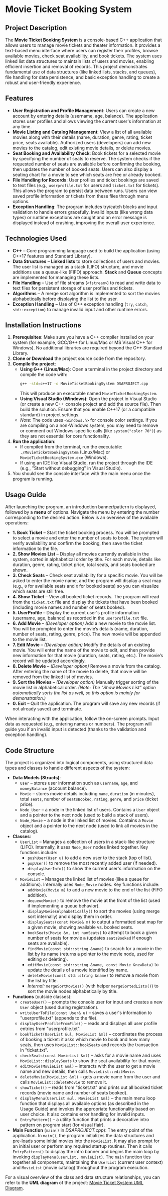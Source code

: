

# Movie Ticket Booking System

## Project Description
The **Movie Ticket Booking System** is a console-based C++ application that allows users to manage movie tickets and theater information. It provides a text-based menu interface where users can register their profiles, browse available movies, check seat availability, and book tickets. The system uses linked list data structures to maintain lists of users and movies, enabling efficient insertion and removal of records. This project demonstrates fundamental use of data structures (like linked lists, stacks, and queues), file handling for data persistence, and basic exception handling to create a robust and user-friendly experience.

## Features
- **User Registration and Profile Management**: Users can create a new account by entering details (username, age, balance). The application stores user profiles and allows viewing the current user's information at any time.
- **Movie Listing and Catalog Management**: View a list of all available movies along with their details (name, duration, genre, rating, ticket price, seats available). Authorized users (developers) can add new movies to the catalog, edit existing movie details, or delete movies.
- **Seat Booking and Availability Check**: Book tickets for a selected movie by specifying the number of seats to reserve. The system checks if the requested number of seats are available before confirming the booking, then updates the number of booked seats. Users can also display a seating chart for a movie to see which seats are free or already booked.
- **File Handling for Records**: User profiles and ticket bookings are saved to text files (e.g., `userprofile.txt` for users and `ticket.txt` for tickets). This allows the program to persist data between runs. Users can view saved profile information or tickets from these files through menu options.
- **Exception Handling**: The program includes try/catch blocks and input validation to handle errors gracefully. Invalid inputs (like wrong data types) or runtime exceptions are caught and an error message is displayed instead of crashing, improving the overall user experience.

## Technologies Used
- **C++** – Core programming language used to build the application (using C++17 features and Standard Library).
- **Data Structures** – **Linked lists** to store collections of users and movies. The user list is managed as a stack (LIFO) structure, and movie additions use a queue-like (FIFO) approach. **Stack** and **Queue** concepts are implemented for managing these lists.
- **File Handling** – Use of file streams (`<fstream>`) to read and write data to text files for persistent storage of user profiles and tickets.
- **Algorithms** – A merge sort algorithm is implemented to sort the movies alphabetically before displaying the list to the user.
- **Exception Handling** – Use of C++ exception handling (`try`, `catch`, `std::exception`) to manage invalid input and other runtime errors.

## Installation Instructions
1. **Prerequisites**: Make sure you have a C++ compiler installed on your system (for example, GCC/G++ for Linux/Mac or MS Visual C++ for Windows). No additional libraries are required beyond the C++ Standard Library.
2. **Clone or Download** the project source code from the repository.
3. **Compile the project**:
   - **Using G++ (Linux/Mac)**: Open a terminal in the project directory and compile the code with:  
     ```bash
     g++ -std=c++17 -o MovieTicketBookingSystem DSAPROJECT.cpp
     ``` 
     This will produce an executable named `MovieTicketBookingSystem`.
   - **Using Visual Studio (Windows)**: Open the project in Visual Studio (or create a new C++ console project and add the source file). Then build the solution. Ensure that you enable C++17 (or a compatible standard) in project settings.
   - *Note*: The code uses `<windows.h>` for console color settings. If you are compiling on a non-Windows system, you may need to remove or comment out Windows-specific calls (like `system("color 70")`) as they are not essential for core functionality.
4. **Run the application**:
   - If compiled from the terminal, run the executable: `./MovieTicketBookingSystem` (Linux/Mac) or `MovieTicketBookingSystem.exe` (Windows).
   - If using an IDE like Visual Studio, run the project through the IDE (e.g., "Start without debugging" in Visual Studio).
5. You should see the console interface with the main menu once the program is running.

## Usage Guide
After launching the program, an introduction banner/pattern is displayed, followed by a **menu** of options. Navigate the menu by entering the number corresponding to the desired action. Below is an overview of the available operations:

- **1. Book Ticket** – Start the ticket booking process. You will be prompted to select a movie and enter the number of seats to book. The system will verify availability and confirm the booking, then save the ticket information to the file.
- **2. Show Movies List** – Display all movies currently available in the system, sorted in alphabetical order by title. For each movie, details like duration, genre, rating, ticket price, total seats, and seats booked are shown.
- **3. Check Seats** – Check seat availability for a specific movie. You will be asked to enter the movie name, and the program will display a seat map (e.g., `0` for available seats and `X` for booked seats) so you can visualize which seats are still free.
- **4. Show Ticket** – View all booked ticket records. The program will read from the `ticket.txt` file and display the tickets that have been booked (including movie names and number of seats booked).
- **5. UserProfile** – Display the current user's profile information (username, age, balance) as recorded in the `userprofile.txt` file.
- **6. Add Movie** – *(Developer option)* Add a new movie to the movie list. You will be prompted to enter the movie’s details (name, duration, number of seats, rating, genre, price). The new movie will be appended to the movie list.
- **7. Edit Movie** – *(Developer option)* Modify the details of an existing movie. You will enter the name of the movie to edit, and then provide new information for that movie (duration, seats, rating, etc.). The movie’s record will be updated accordingly.
- **8. Delete Movie** – *(Developer option)* Remove a movie from the catalog. After entering the name of the movie to delete, that movie will be removed from the linked list of movies.
- **9. Sort the Movies** – *(Developer option)* Manually trigger sorting of the movie list in alphabetical order. *(Note: The "Show Movies List" option automatically sorts the list as well, so this option is mainly for demonstration.)*
- **0. Exit** – Quit the application. The program will save any new records (if not already saved) and terminate.

When interacting with the application, follow the on-screen prompts. Input data as requested (e.g., entering names or numbers). The program will guide you if an invalid input is detected (thanks to the validation and exception handling).

## Code Structure
The project is organized into logical components, using structured data types and classes to handle different aspects of the system:

- **Data Models (Structs)**:  
  - `User` – stores user information such as `username`, `age`, and `moneyBalance` (account balance).  
  - `Movie` – stores movie details including `name`, `duration` (in minutes), total `seats`, number of `seatsBooked`, `rating`, `genre`, and `price` (ticket price).  
  - `Node_User` – a node in the linked list of users. Contains a `User` object and a pointer to the next node (used to build a stack of users).  
  - `Node_Movie` – a node in the linked list of movies. Contains a `Movie` object and a pointer to the next node (used to link all movies in the catalog).
- **Classes**:  
  - `UserList` – Manages a collection of users in a stack-like structure (LIFO). Internally, it uses `Node_User` nodes linked together. Key functions include:
    - `pushUser(User u)` to add a new user to the stack (top of list).
    - `popUser()` to remove the most recently added user (if needed).
    - `displayUserInfo()` to show the current user's information on the console.
  - `MovieList` – Manages the linked list of movies (like a queue for additions). Internally uses `Node_Movie` nodes. Key functions include:
    - `addMovie(Movie m)` to add a new movie to the end of the list (FIFO addition).
    - `dequeueMovie()` to remove the movie at the front of the list (used if implementing a queue behavior).
    - `displayMoviesAlphabetically()` to sort the movies (using merge sort internally) and display them in order.
    - `displaySeats(const Movie& m)` to output a formatted seat map for a given movie, showing available vs. booked seats.
    - `bookSeats(Movie &m, int numSeats)` to attempt to book a given number of seats for movie `m` (updates `seatsBooked` if enough seats are available).
    - `findMovie(const std::string &name)` to search for a movie in the list by its name (returns a pointer to the movie node, used for editing or deleting).
    - `editMovie(const std::string &name, const Movie &newData)` to update the details of a movie identified by name.
    - `deleteMovie(const std::string &name)` to remove a movie from the list by title.
    - *Internal:* `mergeSortMovies()` (with helper `mergeSortedLists()`) to sort the movie nodes alphabetically by title.
- **Functions** (outside classes):  
  - `createUser()` – prompts the console user for input and creates a new `User` object (used during registration).
  - `writeUserToFile(const User& u)` – saves a user's information to "userprofile.txt" (appends to the file).
  - `displayUserProfileFromFile()` – reads and displays all user profile entries from "userprofile.txt".
  - `bookTicket(UserList &ul, MovieList &ml)` – coordinates the process of booking a ticket: it asks which movie to book and how many seats, then uses `MovieList::bookSeats` and records the transaction in "ticket.txt".
  - `checkSeats(const MovieList &ml)` – asks for a movie name and uses `MovieList::displaySeats` to show the seat availability for that movie.
  - `editMovie(MovieList &ml)` – interacts with the user to get a movie name and new details, then calls `MovieList::editMovie`.
  - `deleteMovie(MovieList &ml)` – gets a movie name from the user and calls `MovieList::deleteMovie` to remove it.
  - `showTicket()` – reads from "ticket.txt" and prints out all booked ticket records (movie name and number of seats booked).
  - `displayMenu(UserList &ul, MovieList &ml)` – the main menu loop function that displays all available options (as described in the Usage Guide) and invokes the appropriate functionality based on user choice. It also contains error handling for invalid inputs.
  - `EntryPattern()` – a utility function that prints a decorative intro pattern on program start (for visual flair).
- **Main Function** (`main()` in *DSAPROJECT.cpp*): The entry point of the application. In `main()`, the program initializes the data structures and pre-loads some initial movies into the `MovieList`. It may also prompt for an initial user or perform any required startup routines. Then it calls `EntryPattern()` to display the intro banner and begins the main loop by invoking `displayMenu(userList, movieList)`. The `main` function ties together all components, maintaining the `UserList` (current user context) and `MovieList` (movie catalog) throughout the program execution.

For a visual overview of the class and data structure relationships, you can refer to the **UML diagram** of the project: [Movie Ticket System UML Diagram](https://viewer.diagrams.net/index.html?tags=%7B%7D&highlight=0000ff&edit=_blank&layers=1&nav=1&title=UML.drawio#R7Vxtc5s4EP41nmk7ww0vtuN8dNNcrzfXXKdu5z7eKEY2ugKiIOL4fn0lkDB6ISaOMdjtF9ssQhLP7j670oJH3k30%2BD4FSfAR%2BzAcubb%2FOPLejVzXsSc2%2FWKSbSmZjJ1SsE6RzxvtBAv0PxRXcmmOfJhJDQnGIUGJLFziOIZLIslAmuKN3GyFQ3nUBKyhJlgsQahL%2F0E%2BCUrpTNwWk%2F8B0ToQIzs2PxMB0ZgLsgD4eFMTebcj7ybFmJS%2FoscbGDLwBC7ldb83nK0mlsKYtLnAX623ePIu%2Ff7nxs3%2Bw%2BPgw9%2BRxXt5AGHOb3jkTkPa39t7%2BmPNfgjBCtNx6G2QLcdm%2Bj3H4oSVFZqb0wbOJHksL%2BPnRUdfM5iKzug0y%2F7kMai4Nq4rDeemOI99yO7Gpqc3ASJwkYAlO7uhxkdlAYlCeuRUV9fREbcKUwIfayKO1nuII0jSLW3Czwodb%2BXDzc4MKisNaiYg2gFueeuq451y6A%2Bun2foym3UVZaAeK9qHOc3O2HCEMXQEjOeO%2FbVyJ3UdHCfsmlyJRQdrECEwm2h3SmIGNC8%2BxsQovsUqeKRe5OBOLOovtGKHkcZtkC2RMgiAYygVWjem0coxqkVAoJi3mhF1QUyYmmj6hMTQ8sX7uk%2FoLN6chLGodiV98hH%2BrSku%2F6CIkpUrn0HN%2FTzM46YThRgap0ZZsHkT02imH0I4nVekNb89s76ulAQaDhdDFk7N%2F9sLea6i1rVjOP7LClO2C1EOdV0DCJOABlJUbyu34Xs5I3WyiaaMY9Oc6qM%2BZbBecgMy1tEBb3oczjg%2Fswi01QiHMPtW0CRZrw0X4UYkGOOeXKRdix4utSiRt8msW4CdcmwWL6K3%2Fto3nG74nnPwPNmUlhSnyeQxdVXr0vf4zG2d7NpJxqW6qtMbZ%2Fqp11pftycjT3pQr%2BygF9ZwBGzgI%2F4AcFz5vTxWPbsqcGxXYNjj7ty7Inm2DR5sPenTJafp9QocVw2M6Y01MEAyZ5qwAZgbd5i%2FI1pobklG4zOo2ghche1zRrG6b5pMwWmaAmlngZmFMZIb7IK1%2B7KLKaNfJ%2BwLY0QZJlE5B8zfIfTCIS6zxYpgu2jLAnBdsG0LVKCB0znsD%2Bvu7Bju8ZfyfPI62ANqHNg07inPleqg3oc1wiVhf0j9LNqhPtIEeSe9pFB5MiNC7AahgNjVq8tszrXXTHrTGPWO%2BzDf83Lo2EtQ7xZ38uQ62OGJRlslhmw3aJzXK0e1aufwYRHAT2Gj6Q).

